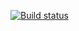 [![Build status](https://ci.appveyor.com/api/projects/status/sah5ka7oopl6xo4p?svg=true)](https://ci.appveyor.com/project/DaryaJenkins/aqa-home-5)
